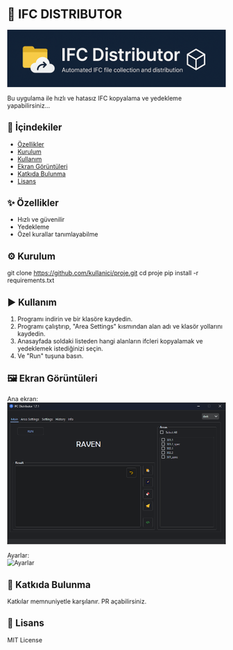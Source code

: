 # 🚀 IFC DISTRIBUTOR

![Banner](https://raw.githubusercontent.com/TheRaven815/ifc_distributor_releases/refs/heads/main/main/assests/banner.png)

Bu uygulama ile hızlı ve hatasız IFC kopyalama ve yedekleme yapabilirsiniz...

## 📑 İçindekiler
- [Özellikler](#özellikler)
- [Kurulum](#kurulum)
- [Kullanım](#kullanım)
- [Ekran Görüntüleri](#ekran-görüntüleri)
- [Katkıda Bulunma](#katkıda-bulunma)
- [Lisans](#lisans)


## ✨ Özellikler
- Hızlı ve güvenilir
- Yedekleme
- Özel kurallar tanımlayabilme

## ⚙️ Kurulum

git clone https://github.com/kullanici/proje.git
cd proje
pip install -r requirements.txt


## ▶️ Kullanım

1. Programı indirin ve bir klasöre kaydedin.
2. Programı çalıştırıp, "Area Settings" kısmından alan adı ve klasör yollarını kaydedin.
3. Anasayfada soldaki listeden hangi alanların ifcleri kopyalamak ve yedeklemek istediğinizi seçin.
4. Ve "Run" tuşuna basın. 


## 🖼️ Ekran Görüntüleri

Ana ekran:  
![Ana ekran](https://raw.githubusercontent.com/TheRaven815/ifc_distributor_releases/refs/heads/main/main/assests/main.png)

Ayarlar:  
![Ayarlar](https://raw.githubusercontent.com/kullanici/proje/main/assets/screenshot2.png)


## 🤝 Katkıda Bulunma
Katkılar memnuniyetle karşılanır. PR açabilirsiniz.

## 📜 Lisans
MIT License

